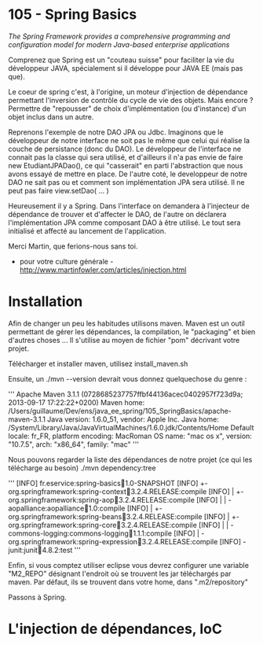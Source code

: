 105 - Spring Basics
===================

_The Spring Framework provides a comprehensive programming and configuration model for modern Java-based enterprise applications_

Comprenez que Spring est un "couteau suisse" pour faciliter la vie du développeur JAVA, spécialement si il développe pour JAVA EE (mais pas que).

Le coeur de spring c'est, à l'origine, un moteur d'injection de dépendance permettant l'inversion de contrôle du cycle de vie des objets.
Mais encore ? Permettre de "repousser" de choix d'implémentation (ou d'instance) d'un objet inclus dans un autre.

Reprenons l'exemple de notre DAO JPA ou Jdbc.
Imaginons que le développeur de notre interface ne soit pas le même que celui qui réalise la couche de persistance (donc du DAO).
Le développeur de l'interface ne connait pas la classe qui sera utilisé, et d'ailleurs il n'a pas envie de faire new EtudiantJPADao(), ce qui "casserait" en parti l'abstraction que nous avons essayé de mettre en place.
De l'autre coté, le developpeur de notre DAO ne sait pas ou et comment son implémentation JPA sera utilisé. Il ne peut pas faire view.setDao( ... )

Heureusement il y a Spring.
Dans l'interface on demandera à l'injecteur de dépendance de trouver et d'affecter le DAO, de l'autre on déclarera l'implémentation JPA comme composant DAO à être utilisé. Le tout sera initialisé et affecté au lancement de l'application.

Merci Martin, que ferions-nous sans toi.
- pour votre culture générale - http://www.martinfowler.com/articles/injection.html

# Installation

Afin de changer un peu les habitudes utilisons maven.
Maven est un outil permettant de gérer les dépendances, la compilation, le "packaging" et bien d'autres choses ...
Il s'utilise au moyen de fichier "pom" décrivant votre projet.

Télécharger et installer maven, utilisez install_maven.sh

Ensuite, un ./mvn --version devrait vous donnez quelquechose du genre :

'''
Apache Maven 3.1.1 (0728685237757ffbf44136acec0402957f723d9a; 2013-09-17 17:22:22+0200)
Maven home: /Users/guillaume/Dev/ens/java_ee_spring/105_SpringBasics/apache-maven-3.1.1
Java version: 1.6.0_51, vendor: Apple Inc.
Java home: /System/Library/Java/JavaVirtualMachines/1.6.0.jdk/Contents/Home
Default locale: fr_FR, platform encoding: MacRoman
OS name: "mac os x", version: "10.7.5", arch: "x86_64", family: "mac"
'''

Nous pouvons regarder la liste des dépendances de notre projet (ce qui les télécharge au besoin)
./mvn dependency:tree

'''
[INFO] fr.eservice:spring-basics:jar:1.0-SNAPSHOT
[INFO] +- org.springframework:spring-context:jar:3.2.4.RELEASE:compile
[INFO] |  +- org.springframework:spring-aop:jar:3.2.4.RELEASE:compile
[INFO] |  |  \- aopalliance:aopalliance:jar:1.0:compile
[INFO] |  +- org.springframework:spring-beans:jar:3.2.4.RELEASE:compile
[INFO] |  +- org.springframework:spring-core:jar:3.2.4.RELEASE:compile
[INFO] |  |  \- commons-logging:commons-logging:jar:1.1.1:compile
[INFO] |  \- org.springframework:spring-expression:jar:3.2.4.RELEASE:compile
[INFO] \- junit:junit:jar:4.8.2:test
'''

Enfin, si vous comptez utiliser eclipse vous devrez configurer une variable "M2_REPO" désignant l'endroit
où se trouvent les jar téléchargés par maven. Par défaut, ils se trouvent dans votre home, dans ".m2/repository"

Passons à Spring.

# L'injection de dépendances, IoC

